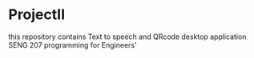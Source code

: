 # ProjectII
this repository contains  Text to speech and QRcode desktop application SENG 207 programming for Engineers'

